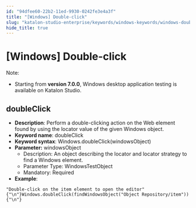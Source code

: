 ```yaml
---
id: "94dfee60-22b2-11ed-9930-0242fe3e4a3f"
title: "[Windows] Double-click"
slug: "katalon-studio-enterprise/keywords/windows-keywords/windows-double-click"
hide_title: true
---
```


# <a id="id_0" class="anchor_top_offset"/><a id="ariaid-title1" class="anchor_top_offset"/>[Windows] Double-click

              
<div xmlns="http://www.w3.org/1999/xhtml" className="note note note_note" id="id_0__id"><span className="note__title">Note:</span> 
  <ul className="ul"><li className="li"><p className="p">Starting from <strong className="ph b">version 7.0.0</strong>, Windows desktop
        application testing is available on Katalon Studio.</p></li></ul>
</div>
      

## <a id="id_0__id_1" class="anchor_top_offset"/>doubleClick

              
<ul xmlns="http://www.w3.org/1999/xhtml" className="ul"><li className="li">     <strong className="ph b">Description</strong>: Perform a double-clicking action     on the Web element found by using the locator value of the given     Windows object.</li><li className="li">     <strong className="ph b">Keyword name</strong>: doubleClick</li><li className="li">     <strong className="ph b">Keyword syntax</strong>:     Windows.doubleClick(windowsObject)</li><li className="li">     <strong className="ph b">Parameter:</strong> windowsObject      <ul className="ul"><li className="li">Description: An object describing the locator and locator         strategy to find a Windows element.</li><li className="li">Parameter Type: WindowsTestObject</li><li className="li">Mandatory: Required</li></ul>   </li><li className="li">     <strong className="ph b">Example</strong>:</li></ul> 
              
<pre xmlns="http://www.w3.org/1999/xhtml" className="pre codeblock"><code>"Double-click on the item element to open the editor"{"\n"}Windows.doubleClick(findWindowsObject("Object Repository/item")){"\n"}</code></pre> 
            
